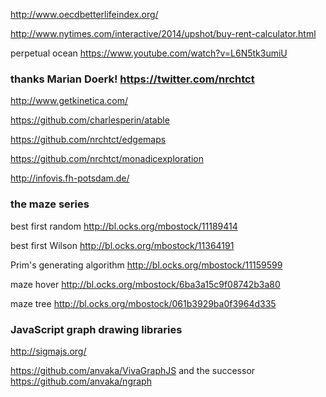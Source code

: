 http://www.oecdbetterlifeindex.org/

http://www.nytimes.com/interactive/2014/upshot/buy-rent-calculator.html

perpetual ocean https://www.youtube.com/watch?v=L6N5tk3umiU

### thanks Marian Doerk! https://twitter.com/nrchtct

http://www.getkinetica.com/

https://github.com/charlesperin/atable

https://github.com/nrchtct/edgemaps

https://github.com/nrchtct/monadicexploration

http://infovis.fh-potsdam.de/

### the maze series

best first random http://bl.ocks.org/mbostock/11189414

best first Wilson http://bl.ocks.org/mbostock/11364191

Prim's generating algorithm http://bl.ocks.org/mbostock/11159599

maze hover http://bl.ocks.org/mbostock/6ba3a15c9f08742b3a80

maze tree http://bl.ocks.org/mbostock/061b3929ba0f3964d335

### JavaScript graph drawing libraries

http://sigmajs.org/

https://github.com/anvaka/VivaGraphJS  and the successor https://github.com/anvaka/ngraph